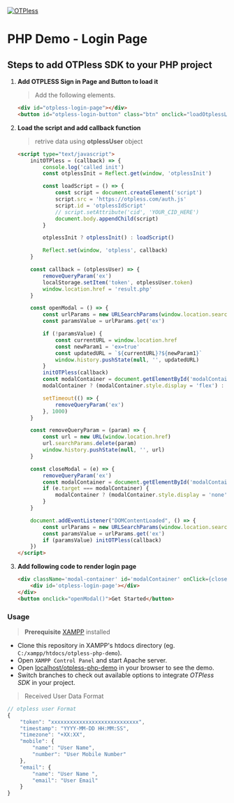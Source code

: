 [![OTPless](https://d1j61bbz9a40n6.cloudfront.net/website/home/v4/logo/white_logo.svg)](https://otpless.com/platforms/javascript)

# PHP Demo - Login Page

## Steps to add OTPless SDK to your PHP project

1. **Add OTPLESS Sign in Page and Button to load it**

    > Add the following elements.

    ```html
    <div id="otpless-login-page"></div>
    <button id="otpless-login-button" class="btn" onclick="loadOtplessLogin()">Get Started</button>
    ```

2. **Load the script and add callback function**

    > retrive data using **otplessUser** object

    ```html
    <script type="text/javascript">
        initOTPless = (callback) => {
            console.log('called init')
            const otplessInit = Reflect.get(window, 'otplessInit')

            const loadScript = () => {
                const script = document.createElement('script')
                script.src = 'https://otpless.com/auth.js'
                script.id = 'otplessIdScript'
                // script.setAttribute('cid', 'YOUR_CID_HERE')
                document.body.appendChild(script)
            }

            otplessInit ? otplessInit() : loadScript()

            Reflect.set(window, 'otpless', callback)
        }

        const callback = (otplessUser) => {
            removeQueryParam('ex')
            localStorage.setItem('token', otplessUser.token)
            window.location.href = 'result.php'
        }

        const openModal = () => {
            const urlParams = new URLSearchParams(window.location.search)
            const paramsValue = urlParams.get('ex')

            if (!paramsValue) {
                const currentURL = window.location.href
                const newParam1 = 'ex=true'
                const updatedURL = `${currentURL}?${newParam1}`
                window.history.pushState(null, '', updatedURL)
            }
            initOTPless(callback)
            const modalContainer = document.getElementById('modalContainer')
            modalContainer ? (modalContainer.style.display = 'flex') : ''

            setTimeout(() => {
                removeQueryParam('ex')
            }, 1000)
        }

        const removeQueryParam = (param) => {
            const url = new URL(window.location.href)
            url.searchParams.delete(param)
            window.history.pushState(null, '', url)
        }

        const closeModal = (e) => {
            removeQueryParam('ex')
            const modalContainer = document.getElementById('modalContainer')
            if (e.target === modalContainer) {
                modalContainer ? (modalContainer.style.display = 'none') : ''
            }
        }

        document.addEventListener("DOMContentLoaded", () => {
            const urlParams = new URLSearchParams(window.location.search)
            const paramsValue = urlParams.get('ex')
            if (paramsValue) initOTPless(callback)
        })
    </script>
    ```

3. **Add following code to render login page**

    ```html
    <div className='modal-container' id='modalContainer' onClick={closeModal}>
        <div id='otpless-login-page'></div>
    </div>
    <button onclick="openModal()">Get Started</button>
    ```

### Usage

> **Prerequisite** [XAMPP](https://xammp.com) installed

- Clone this repository in XAMPP's htdocs directory (eg. `C:/xampp/htdocs/otpless-php-demo`).
- Open `XAMPP Control Panel` and start Apache server.
- Open [localhost/otpless-php-demo](http://localhost/otpless-php-demo/) in your browser to see the demo.
- Switch branches to check out available options to integrate *OTPless SDK* in your project.

> Received User Data Format

```js
// otpless user Format
{
    "token": "xxxxxxxxxxxxxxxxxxxxxxxxxxxx",
    "timestamp": "YYYY-MM-DD HH:MM:SS",
    "timezone": "+XX:XX",
    "mobile": {
        "name": "User Name",
        "number": "User Mobile Number"
    },
    "email": {
        "name": "User Name ",
        "email": "User Email"
    }
}
```
